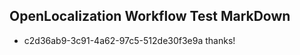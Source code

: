 ## OpenLocalization Workflow Test MarkDown
* c2d36ab9-3c91-4a62-97c5-512de30f3e9a thanks!

<!--HONumber=Aug16_HO5-->


